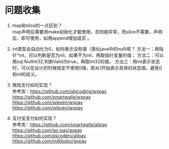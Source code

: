 # 问题收集

1. map和slice的一点区别？  
map声明后需要用make初始化才能使用，否则报异常，而slice不需要，声明后，即可使用，如用append增加成员 。
   
2. int类型会自动化为0，如何表示没有值（类似java中的null)呢？
方法一：用指针*int，可以判断是否为nil，如果不为nil，再取指针变量的值；
方法二：可以用sql.NullInt32,判断Valid为true，再取Int32的值。
方法三：用int表示状态时，可以在设计的时候规定不使用0值，即从1开始表示具体的状态值。避免0和nil的歧义。
   
3. 微信支付如何实现？  
参考库：https://github.com/objcoding/wxpay  
https://github.com/smartwalle/wxpay  
   https://github.com/wleven/wxpay  
   https://github.com/wleven/wxpay  
   
4. 支付宝支付如何实现？  
参考库：https://github.com/smartwalle/alipay  
https://github.com/go-pay/gopay  
https://github.com/ascoders/alipay  
https://github.com/milkbobo/gopay  
   